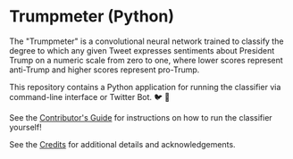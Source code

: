 # Trumpmeter (Python)

The "Trumpmeter" is a convolutional neural network trained to classify the degree to which any given Tweet expresses sentiments about President Trump on a numeric scale from zero to one, where lower scores represent anti-Trump and higher scores represent pro-Trump.

This repository contains a Python application for running the classifier via command-line interface or Twitter Bot. :bird: :robot:

See the [Contributor's Guide](/CONTRIBUTING.md) for instructions on how to run the classifier yourself!

See the [Credits](/CREDITS.md) for additional details and acknowledgements.
